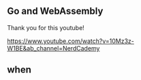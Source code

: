 ## Go and WebAssembly

Thank you for this youtube!

https://www.youtube.com/watch?v=10Mz3z-W1BE&ab_channel=NerdCademy

## when


